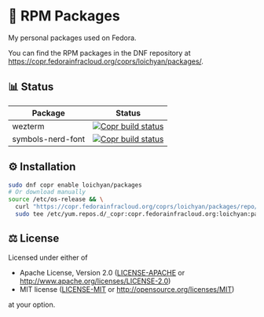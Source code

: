 # 🌰 RPM Packages

My personal packages used on Fedora.

You can find the RPM packages in the DNF repository at
<https://copr.fedorainfracloud.org/coprs/loichyan/packages/>.

## 📊 Status

| Package           | Status                                                                 |
| ----------------- | ---------------------------------------------------------------------- |
| wezterm           | [![Copr build status][wezterm_badge]][wezterm_url]                     |
| symbols-nerd-font | [![Copr build status][symbols_nerd_font_badge]][symbols_nerd_font_url] |

[wezterm_url]:
  https://copr.fedorainfracloud.org/coprs/loichyan/packages/package/wezterm/
[wezterm_badge]:
  https://copr.fedorainfracloud.org/coprs/loichyan/packages/package/wezterm/status_image/last_build.png
[symbols_nerd_font_url]:
  https://copr.fedorainfracloud.org/coprs/loichyan/packages/package/symbols-nerd-font/
[symbols_nerd_font_badge]:
  https://copr.fedorainfracloud.org/coprs/loichyan/packages/package/symbols-nerd-font/status_image/last_build.png

## ⚙️ Installation

```sh
sudo dnf copr enable loichyan/packages
# Or download manually
source /etc/os-release && \
  curl "https://copr.fedorainfracloud.org/coprs/loichyan/packages/repo/$ID-$VERSION_ID/dnf.repo" | \
  sudo tee /etc/yum.repos.d/_copr:copr.fedorainfracloud.org:loichyan:packages.repo
```

## ⚖️ License

Licensed under either of

- Apache License, Version 2.0 ([LICENSE-APACHE](LICENSE-APACHE) or
  <http://www.apache.org/licenses/LICENSE-2.0>)
- MIT license ([LICENSE-MIT](LICENSE-MIT) or
  <http://opensource.org/licenses/MIT>)

at your option.
